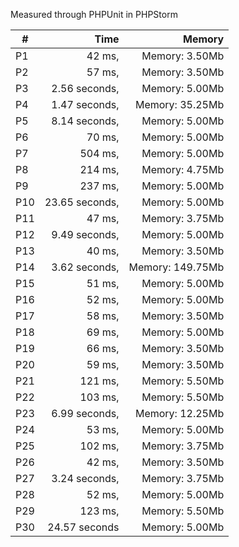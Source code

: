 
Measured through PHPUnit in PHPStorm    

|  #  | Time          |  Memory            |
| --- | ------------: | -----------------: |
| P1  | 42 ms,        | Memory: 3.50Mb     |
| P2  | 57 ms,        | Memory: 3.50Mb     |
| P3  | 2.56 seconds, | Memory: 5.00Mb     |
| P4  | 1.47 seconds, | Memory: 35.25Mb    |
| P5  | 8.14 seconds, | Memory: 5.00Mb     |
| P6  | 70 ms,        | Memory: 5.00Mb     |
| P7  | 504 ms,       | Memory: 5.00Mb     |
| P8  | 214 ms,       | Memory: 4.75Mb     |
| P9  | 237 ms,       | Memory: 5.00Mb     |
| P10 | 23.65 seconds,| Memory: 5.00Mb     |
| P11 | 47 ms,        | Memory: 3.75Mb     |
| P12 | 9.49 seconds, | Memory: 5.00Mb     |
| P13 | 40 ms,        | Memory: 3.50Mb     |
| P14 | 3.62 seconds, | Memory: 149.75Mb   |
| P15 | 51 ms,        | Memory: 5.00Mb     |
| P16 | 52 ms,        | Memory: 5.00Mb     |
| P17 | 58 ms,        | Memory: 3.50Mb     |
| P18 | 69 ms,        | Memory: 5.00Mb     |
| P19 | 66 ms,        | Memory: 3.50Mb     |
| P20 | 59 ms,        | Memory: 3.50Mb     |
| P21 | 121 ms,       | Memory: 5.50Mb     |
| P22 | 103 ms,       | Memory: 5.50Mb     |
| P23 | 6.99 seconds, | Memory: 12.25Mb    |
| P24 | 53 ms,        | Memory: 5.00Mb     |
| P25 | 102 ms,       | Memory: 3.75Mb     |
| P26 | 42 ms,        | Memory: 3.50Mb     |
| P27 | 3.24 seconds, | Memory: 3.75Mb     |
| P28 | 52 ms,        | Memory: 5.00Mb     |
| P29 | 123 ms,       | Memory: 5.50Mb     |
| P30 | 24.57 seconds | Memory: 5.00Mb     |
